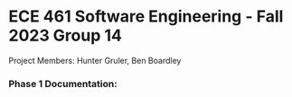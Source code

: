 # ECE 461 Software Engineering - Fall 2023 Group 14
Project Members: Hunter Gruler, Ben Boardley
### Phase 1 Documentation:
